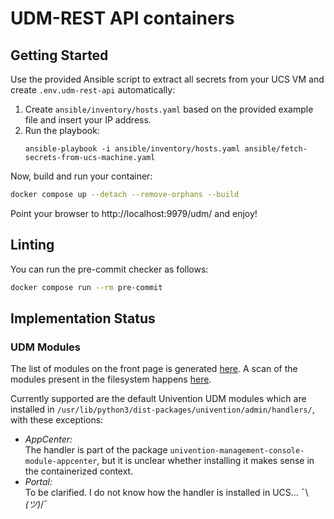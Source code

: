 # UDM-REST API containers

## Getting Started

Use the provided Ansible script to extract all secrets from your UCS VM
and create `.env.udm-rest-api` automatically:

1. Create `ansible/inventory/hosts.yaml` based on the provided example file and insert your IP address.
2. Run the playbook:
    ```
    ansible-playbook -i ansible/inventory/hosts.yaml ansible/fetch-secrets-from-ucs-machine.yaml
    ```

Now, build and run your container:
```bash
docker compose up --detach --remove-orphans --build
```

Point your browser to http://localhost:9979/udm/ and enjoy!


## Linting

You can run the pre-commit checker as follows:
```bash
docker compose run --rm pre-commit
```


## Implementation Status

### UDM Modules

The list of modules on the front page is generated [here](https://git.knut.univention.de/univention/ucs/-/blob/5.0-3/management/univention-directory-manager-rest/src/univention/admin/rest/module.py#L2116).
A scan of the modules present in the filesystem happens [here](https://git.knut.univention.de/univention/ucs/-/blob/5.0-3/management/univention-directory-manager-modules/modules/univention/admin/modules.py#L121).

Currently supported are the default Univention UDM modules
which are installed in `/usr/lib/python3/dist-packages/univention/admin/handlers/`,
with these exceptions:
  - *AppCenter:* \
    The handler is part of the package `univention-management-console-module-appcenter`,
    but it is unclear whether installing it makes sense in the containerized context.
  - *Portal:* \
    To be clarified. I do not know how the handler is installed in UCS... ¯\\_(ツ)_/¯
